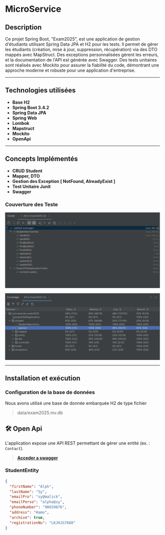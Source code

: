 # MicroService

## Description
Ce projet Spring Boot, "Exam2025", est une application de gestion d'étudiants utilisant Spring Data JPA et H2 pour les tests. Il permet de gérer les étudiants (création, mise à jour, suppression, récupération) via des DTO mappés avec MapStruct. Des exceptions personnalisées gèrent les erreurs, et la documentation de l'API est générée avec Swagger. Des tests unitaires sont réalisés avec Mockito pour assurer la fiabilité du code, démontrant une approche moderne et robuste pour une application d'entreprise.

---

## Technologies utilisées

- **Base H2**
- **Spring Boot 3.4.2**
- **Spring Data JPA**
- **Spring Web**
- **Lombok**
- **Mapstruct**
- **Mockito**
- **OpenApi**

---

## Concepts Implémentés

- **CRUD Student**
- **Mapper, DTO**
- **Gestion des Exception [ NotFound, AlreadyExist ]**
- **Test Unitaire Junit**
- **Swagger**

###  Couverture des Teste
![test_list](data/test_list.png)

![test_coverage](data/test_coverage.png)

---

##  Installation et exécution

###  Configuration de la base de données
Nous avons utilisé une base de donnée embarquée H2 de type fichier
> data/exam2025.mv.db

## 🛠️ Open Api

L'application expose une API REST permettant de gérer une entité (ex. : `Contact`).
> **[ Acceder a swagger](http://localhost:8080/swagger-ui/index.html)**

### StudentEntity
```json
{
  "firstName": "Alph",
  "lastName": "Sy",
  "emailPro": "sy@malick",
  "emailPerso": "alpha@sy",
  "phoneNumber": "98659876",
  "address": "Hamo",
  "archive": true,
  "registrationNu": "LKJHJG7668"
}
```